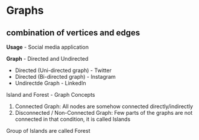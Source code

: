 # Graphs
## combination of vertices and edges 

**Usage** - Social media application

**Graph** - Directed and Undirected

 - Directed (Uni-directed graph) - Twitter 
 - Directed (Bi-directed graph) - Instagram
 - Undirectde Graph - LinkedIn

Island and Forest - Graph Concepts


1. Connected Graph: All nodes are somehow connected directly/indirectly
2. Disconnected / Non-Connected Graph: Few parts of the graphs are not connected in that condition, it is called Islands

Group of Islands are called Forest 